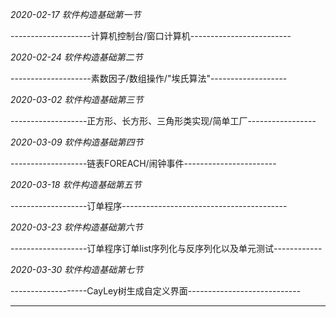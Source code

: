 *2020-02-17                           软件构造基础第一节*

--------------------计算机控制台/窗口计算机-------------------------

*2020-02-24							软件构造基础第二节*

--------------------素数因子/数组操作/"埃氏算法"-------------------

*2020-03-02							软件构造基础第三节*

-------------------正方形、长方形、三角形类实现/简单工厂-----------------

*2020-03-09							软件构造基础第四节*

-------------------链表FOREACH/闹钟事件-----------------------

*2020-03-18							软件构造基础第五节*

-------------------订单程序-----------------------------------------

*2020-03-23                          软件构造基础第六节*

-------------------订单程序订单list序列化与反序列化以及单元测试------------

*2020-03-30                          软件构造基础第七节*

-------------------CayLey树生成自定义界面----------------------------

---------------------------------